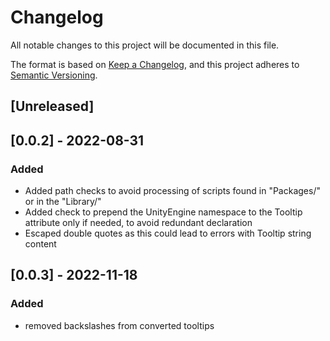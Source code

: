 # Changelog
All notable changes to this project will be documented in this file.

The format is based on [Keep a Changelog](https://keepachangelog.com/en/1.0.0/),
and this project adheres to [Semantic Versioning](https://semver.org/spec/v2.0.0.html).

## [Unreleased]

## [0.0.2] - 2022-08-31
### Added
- Added path checks to avoid processing of scripts found in "Packages/" or in the "Library/"
- Added check to prepend the UnityEngine namespace to the Tooltip attribute only if needed, to avoid redundant declaration
- Escaped double quotes as this could lead to errors with Tooltip string content

## [0.0.3] - 2022-11-18
### Added
- removed backslashes from converted tooltips
